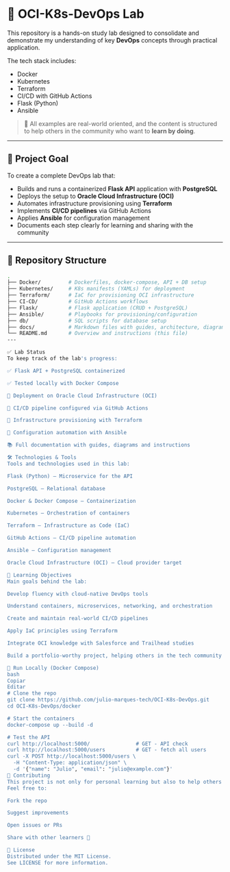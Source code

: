 # 🚀 OCI-K8s-DevOps Lab

This repository is a hands-on study lab designed to consolidate and demonstrate my understanding of key **DevOps** concepts through practical application.

The tech stack includes:

- Docker
- Kubernetes
- Terraform
- CI/CD with GitHub Actions
- Flask (Python)
- Ansible

> 📌 All examples are real-world oriented, and the content is structured to help others in the community who want to **learn by doing**.

---

## 🎯 Project Goal

To create a complete DevOps lab that:

- Builds and runs a containerized **Flask API** application with **PostgreSQL**
- Deploys the setup to **Oracle Cloud Infrastructure (OCI)**
- Automates infrastructure provisioning using **Terraform**
- Implements **CI/CD pipelines** via GitHub Actions
- Applies **Ansible** for configuration management
- Documents each step clearly for learning and sharing with the community

---

## 📁 Repository Structure

```bash
.
├── Docker/         # Dockerfiles, docker-compose, API + DB setup
├── Kubernetes/     # K8s manifests (YAMLs) for deployment
├── Terraform/      # IaC for provisioning OCI infrastructure
├── CI-CD/          # GitHub Actions workflows
├── Flask/          # Flask application (CRUD + PostgreSQL)
├── Ansible/        # Playbooks for provisioning/configuration
├── db/             # SQL scripts for database setup
├── docs/           # Markdown files with guides, architecture, diagrams
└── README.md       # Overview and instructions (this file)
---

✅ Lab Status
To keep track of the lab's progress:

✅ Flask API + PostgreSQL containerized

✅ Tested locally with Docker Compose

🔄 Deployment on Oracle Cloud Infrastructure (OCI)

🔄 CI/CD pipeline configured via GitHub Actions

🔄 Infrastructure provisioning with Terraform

🔄 Configuration automation with Ansible

📚 Full documentation with guides, diagrams and instructions

🛠️ Technologies & Tools
Tools and technologies used in this lab:

Flask (Python) – Microservice for the API

PostgreSQL – Relational database

Docker & Docker Compose – Containerization

Kubernetes – Orchestration of containers

Terraform – Infrastructure as Code (IaC)

GitHub Actions – CI/CD pipeline automation

Ansible – Configuration management

Oracle Cloud Infrastructure (OCI) – Cloud provider target

🧠 Learning Objectives
Main goals behind the lab:

Develop fluency with cloud-native DevOps tools

Understand containers, microservices, networking, and orchestration

Create and maintain real-world CI/CD pipelines

Apply IaC principles using Terraform

Integrate OCI knowledge with Salesforce and Trailhead studies

Build a portfolio-worthy project, helping others in the tech community

🧪 Run Locally (Docker Compose)
bash
Copiar
Editar
# Clone the repo
git clone https://github.com/julio-marques-tech/OCI-K8s-DevOps.git
cd OCI-K8s-DevOps/docker

# Start the containers
docker-compose up --build -d

# Test the API
curl http://localhost:5000/               # GET - API check
curl http://localhost:5000/users          # GET - fetch all users
curl -X POST http://localhost:5000/users \
  -H "Content-Type: application/json" \
  -d '{"name": "Julio", "email": "julio@example.com"}'
🤝 Contributing
This project is not only for personal learning but also to help others in the community.
Feel free to:

Fork the repo

Suggest improvements

Open issues or PRs

Share with other learners 🚀

📄 License
Distributed under the MIT License.
See LICENSE for more information.
